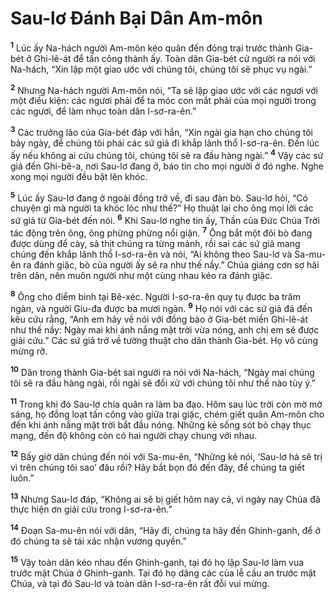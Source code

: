 # Sau-lơ Ðánh Bại Dân Am-môn
<sup><b>1</b></sup> Lúc ấy Na-hách người Am-môn kéo quân đến đóng trại trước thành Gia-bét ở Ghi-lê-át để tấn công thành ấy. Toàn dân Gia-bét cử người ra nói với Na-hách, “Xin lập một giao ước với chúng tôi, chúng tôi sẽ phục vụ ngài.”

<sup><b>2</b></sup> Nhưng Na-hách người Am-môn nói, “Ta sẽ lập giao ước với các ngươi với một điều kiện: các ngươi phải để ta móc con mắt phải của mọi người trong các ngươi, để làm nhục toàn dân I-sơ-ra-ên.”

<sup><b>3</b></sup> Các trưởng lão của Gia-bét đáp với hắn, “Xin ngài gia hạn cho chúng tôi bảy ngày, để chúng tôi phái các sứ giả đi khắp lãnh thổ I-sơ-ra-ên. Ðến lúc ấy nếu không ai cứu chúng tôi, chúng tôi sẽ ra đầu hàng ngài.” <sup><b>4</b></sup> Vậy các sứ giả đến Ghi-bê-a, nơi Sau-lơ đang ở, báo tin cho mọi người ở đó nghe. Nghe xong mọi người đều bật lên khóc.

<sup><b>5</b></sup> Lúc ấy Sau-lơ đang ở ngoài đồng trở về, đi sau đàn bò. Sau-lơ hỏi, “Có chuyện gì mà người ta khóc lóc như thế?” Họ thuật lại cho ông mọi lời các sứ giả từ Gia-bét đến nói. <sup><b>6</b></sup> Khi Sau-lơ nghe tin ấy, Thần của Ðức Chúa Trời tác động trên ông, ông phừng phừng nổi giận. <sup><b>7</b></sup> Ông bắt một đôi bò đang được dùng để cày, sả thịt chúng ra từng mảnh, rồi sai các sứ giả mang chúng đến khắp lãnh thổ I-sơ-ra-ên và nói, “Ai không theo Sau-lơ và Sa-mu-ên ra đánh giặc, bò của người ấy sẽ ra như thế nầy.” Chúa giáng cơn sợ hãi trên dân, nên muôn người như một cùng nhau kéo ra đánh giặc.

<sup><b>8</b></sup> Ông cho điểm binh tại Bê-xéc. Người I-sơ-ra-ên quy tụ được ba trăm ngàn, và người Giu-đa được ba mươi ngàn. <sup><b>9</b></sup> Họ nói với các sứ giả đã đến kêu cứu rằng, “Anh em hãy về nói với đồng bào ở Gia-bét miền Ghi-lê-át như thế nầy: Ngày mai khi ánh nắng mặt trời vừa nóng, anh chị em sẽ được giải cứu.” Các sứ giả trở về tường thuật cho dân thành Gia-bét. Họ vô cùng mừng rỡ.

<sup><b>10</b></sup> Dân trong thành Gia-bét sai người ra nói với Na-hách, “Ngày mai chúng tôi sẽ ra đầu hàng ngài, rồi ngài sẽ đối xử với chúng tôi như thế nào tùy ý.”

<sup><b>11</b></sup> Trong khi đó Sau-lơ chia quân ra làm ba đạo. Hôm sau lúc trời còn mờ mờ sáng, họ đồng loạt tấn công vào giữa trại giặc, chém giết quân Am-môn cho đến khi ánh nắng mặt trời bắt đầu nóng. Những kẻ sống sót bỏ chạy thục mạng, đến độ không còn có hai người chạy chung với nhau.

<sup><b>12</b></sup> Bấy giờ dân chúng đến nói với Sa-mu-ên, “Những kẻ nói, ‘Sau-lơ há sẽ trị vì trên chúng tôi sao’ đâu rồi? Hãy bắt bọn đó đến đây, để chúng ta giết luôn.”

<sup><b>13</b></sup> Nhưng Sau-lơ đáp, “Không ai sẽ bị giết hôm nay cả, vì ngày nay Chúa đã thực hiện ơn giải cứu trong I-sơ-ra-ên.”

<sup><b>14</b></sup> Ðoạn Sa-mu-ên nói với dân, “Hãy đi, chúng ta hãy đến Ghinh-ganh, để ở đó chúng ta sẽ tái xác nhận vương quyền.”

<sup><b>15</b></sup> Vậy toàn dân kéo nhau đến Ghinh-ganh, tại đó họ lập Sau-lơ làm vua trước mặt Chúa ở Ghinh-ganh. Tại đó họ dâng các của lễ cầu an trước mặt Chúa, và tại đó Sau-lơ và toàn dân I-sơ-ra-ên rất đỗi vui mừng.

